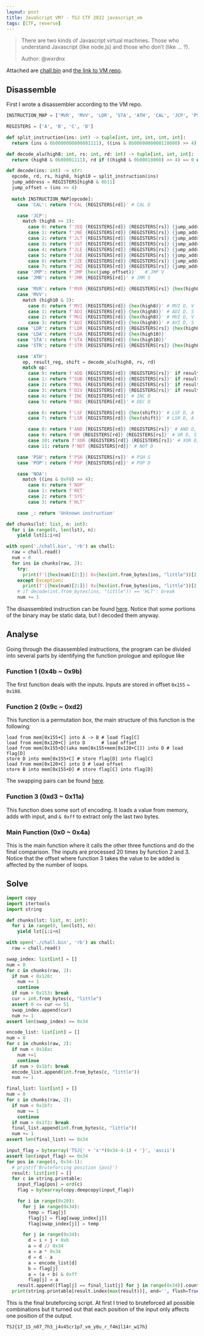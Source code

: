 ```yaml
---
layout: post
title: JavaScript VM? - TSJ CTF 2022 javascript_vm
tags: [CTF, reverse]
---
```

> There are two kinds of Javascript virtual machines. Those who understand Javascript (like node.js) and those who don’t (like … ?).
>
> Author: @wxrdnx

Attached are [chall.bin](https://github.com/nickchen120235/nickchen120235.github.io/raw/master/assets/data/javascript_vm.bin) and [the link to VM repo](https://github.com/francisrstokes/16bitjs).

## Disassemble
First I wrote a disassembler according to the VM repo.
```python
INSTRUCTION_MAP = ['MVR', 'MVV', 'LDR', 'STA', 'ATH', 'CAL', 'JCP', 'PSH', 'POP', 'JMP', 'JMR', 'LDA', 'STR', 'NOA']

REGISTERS = ['A', 'B', 'C', 'D']

def split_instruction(ins: int) -> tuple[int, int, int, int, int]:
  return (ins & 0b0000000000001111), ((ins & 0b0000000000110000) >> 4), (ins & 0b0000000011000000) >> 6, (ins & 0b1111111100000000) >> 8, (ins & 0b1111111111000000) >> 6

def decode_alu(high8: int, rs: int, rd: int) -> tuple[int, int, int]:
  return (high8 & 0b00001111), rd if ((high8 & 0b00010000) >> 4) == 0 else rs, (high8 & 0b11100000) >> 5

def decode(ins: int) -> str:
  opcode, rd, rs, high8, high10 = split_instruction(ins)
  jump_address = REGISTERS[high8 & 0b11]
  jump_offset = (ins >> 4)
  
  match INSTRUCTION_MAP[opcode]:
    case 'CAL': return f'CAL {REGISTERS[rd]}' # CAL D

    case 'JCP':
      match (high8 >> 2):
        case 0: return f'JEQ {REGISTERS[rd]} {REGISTERS[rs]} {jump_address}' # JUMP.EQ   JEQ D, S, A
        case 1: return f'JNE {REGISTERS[rd]} {REGISTERS[rs]} {jump_address}' # JUMP.NEQ  JNE D, S, A
        case 2: return f'JLT {REGISTERS[rd]} {REGISTERS[rs]} {jump_address}' # JUMP.LT   JLT D, S, A
        case 3: return f'JGT {REGISTERS[rd]} {REGISTERS[rs]} {jump_address}' # JUMP.GT   JGT D, S, A
        case 4: return f'JLE {REGISTERS[rd]} {REGISTERS[rs]} {jump_address}' # JUMP.LTE  JLE D, S, A
        case 5: return f'JGE {REGISTERS[rd]} {REGISTERS[rs]} {jump_address}' # JUMP.GTE  JGE D, S, A
        case 6: return f'JZE {REGISTERS[rd]} {REGISTERS[rs]} {jump_address}' # JUMP.ZER  JZE D, S, A
        case 7: return f'JNZ {REGISTERS[rd]} {REGISTERS[rs]} {jump_address}' # JUMP.NZE  JNZ D, S, A
    case 'JMP': return f'JMP {hex(jump_offset)}'   # JMP V
    case 'JMR': return f'JMR {REGISTERS[rd]}' # JMR S

    case 'MVR': return f'MVR {REGISTERS[rd]} {REGISTERS[rs]} {hex(high8)}' # MVR D, S, V
    case 'MVV':
      match (high10 & 3):
        case 0: return f'MVI {REGISTERS[rd]} {hex(high8)}' # MVI D, V
        case 1: return f'ADI {REGISTERS[rd]} {hex(high8)}' # ADI D, S
        case 2: return f'MUI {REGISTERS[rd]} {hex(high8)}' # MUI D, V
        case 3: return f'AUI {REGISTERS[rd]} {hex(high8)}' # AVI D, S
    case 'LDR': return f'LDR {REGISTERS[rd]} {REGISTERS[rs]} {hex(high8)}' # LDR D, S[, V]
    case 'LDA': return f'LDA {REGISTERS[rd]} {hex(high10)}'                # LDA D, M
    case 'STA': return f'STA {REGISTERS[rd]} {hex(high10)}'                # STA D, M
    case 'STR': return f'STR {REGISTERS[rd]} {REGISTERS[rs]} {hex(high8)}' # STR D, S[, V]

    case 'ATH':
      op, result_reg, shift = decode_alu(high8, rs, rd)
      match op:
        case 0: return f'ADD {REGISTERS[rd]} {REGISTERS[rs]}' if result_reg == rd else f'ADDS {REGISTERS[rd]} {REGISTERS[rs]}' # ADD(S) D, S
        case 1: return f'SUB {REGISTERS[rd]} {REGISTERS[rs]}' if result_reg == rd else f'SUBS {REGISTERS[rd]} {REGISTERS[rs]}' # SUB(S) D, S
        case 2: return f'MUL {REGISTERS[rd]} {REGISTERS[rs]}' if result_reg == rd else f'MULS {REGISTERS[rd]} {REGISTERS[rs]}' # MUL(S) D, S
        case 3: return f'DIV {REGISTERS[rd]} {REGISTERS[rs]}' if result_reg == rd else f'DIVS {REGISTERS[rd]} {REGISTERS[rs]}' # DIV(S) D, S
        case 4: return f'INC {REGISTERS[rd]}' # INC D
        case 5: return f'DEC {REGISTERS[rd]}' # DEC D

        case 6: return f'LSF {REGISTERS[rd]} {hex(shift)}' # LSF D, A
        case 7: return f'LSR {REGISTERS[rd]} {hex(shift)}' # LSR D, A

        case 8: return f'AND {REGISTERS[rd]} {REGISTERS[rs]}' # AND D, S
        case 9: return f'OR {REGISTERS[rd]} {REGISTERS[rs]}' # OR D, S
        case 10: return f'XOR {REGISTERS[rd]} {REGISTERS[rs]}' # XOR D, S
        case 11: return f'NOT {REGISTERS[rd]}' # NOT D

    case 'PSH': return f'PSH {REGISTERS[rs]}' # PSH S
    case 'POP': return f'POP {REGISTERS[rd]}' # POP D

    case 'NOA':
      match ((ins & 0xF0) >> 4):
        case 0: return f'NOP'
        case 1: return f'RET'
        case 2: return f'SYS'
        case 3: return f'HLT'

    case _: return 'Unknown instruction'

def chunks(lst: list, n: int):
  for i in range(0, len(lst), n):
    yield lst[i:i+n]

with open('./chall.bin', 'rb') as chall:
  raw = chall.read()
  num = 0
  for ins in chunks(raw, 2):
    try:
      print(f'[{hex(num)[2:]}] 0x{hex(int.from_bytes(ins, "little"))[2:].zfill(4)} -> {decode(int.from_bytes(ins, "little"))}')
    except Exception:
      print(f'[{hex(num)[2:]}] 0x{hex(int.from_bytes(ins, "little"))[2:].zfill(4)} -> Unable to disassemble, may be {chr(ins[1])}{chr(ins[0])}')
    # if decode(int.from_bytes(ins, "little")) == 'HLT': break
    num += 1
```

The disassembled instruction can be found [here](https://gist.github.com/nickchen120235/94eabbc4c53ce6586f9e1ac44591f083#file-disassembled). Notice that some portions of the binary may be static data, but I decoded them anyway.

## Analyse
Going through the disassembled instructions, the program can be divided into several parts by identifying the function prologue and epilogue like

### Function 1 (0x4b ~ 0x9b)
The first function deals with the inputs. Inputs are stored in offset `0x155` ~ `0x188`.

### Function 2 (0x9c ~ 0xd2)
This function is a permutation box, the main structure of this function is the following:
```
load from mem[0x155+C] into A -> B # load flag[C]
load from mem[0x120+C] into D      # load offset
load from mem[0x155+D](aka mem[0x155+mem[0x120+C]]) into D # load flag[D]
store D into mem[0x155+C] # store flag[D] into flag[C]
load from mem[0x120+C] into D # load offset
store B into mem[0x155+D] # store flag[C] into flag[D]
```

The swapping pairs can be found [here](https://gist.github.com/nickchen120235/94eabbc4c53ce6586f9e1ac44591f083#file-swapping-pairs).

### Function 3 (0xd3 ~ 0x11a)
This function does some sort of encoding. It loads a value from memory, adds with input, and `& 0xff` to extract only the last two bytes.

### Main Function (0x0 ~ 0x4a)
This is the main function where it calls the other three functions and do the final comparison. The inputs are processed 20 times by function 2 and 3. Notice that the offset where function 3 takes the value to be added is affected by the number of loops.

## Solve
```python
import copy
import itertools
import string

def chunks(lst: list, n: int):
  for i in range(0, len(lst), n):
    yield lst[i:i+n]

with open('./chall.bin', 'rb') as chall:
  raw = chall.read()

swap_index: list[int] = []
num = 0
for c in chunks(raw, 2):
  if num < 0x120:
    num += 1
    continue
  if num > 0x153: break
  cur = int.from_bytes(c, "little")
  assert 0 <= cur <= 51
  swap_index.append(cur)
  num += 1
assert len(swap_index) == 0x34

encode_list: list[int] = []
num = 0
for c in chunks(raw, 2):
  if num < 0x18a:
    num +=1
    continue
  if num > 0x1bf: break
  encode_list.append(int.from_bytes(c, "little"))
  num += 1

final_list: list[int] = []
num = 0
for c in chunks(raw, 2):
  if num < 0x1bf:
    num += 1
    continue
  if num > 0x1f2: break
  final_list.append(int.from_bytes(c, "little"))
  num += 1
assert len(final_list) == 0x34

input_flag = bytearray('TSJ{' + 'x'*(0x34-4-1) + '}', 'ascii')
assert len(input_flag) == 0x34
for pos in range(4, 0x34-1):
  # print(f'Bruteforcing position {pos}')
  result: list[int] = []
  for c in string.printable:
    input_flag[pos] = ord(c)
    flag = bytearray(copy.deepcopy(input_flag))

    for i in range(0x20):
      for j in range(0x34):
        temp = flag[j]
        flag[j] = flag[swap_index[j]]
        flag[swap_index[j]] = temp

      for j in range(0x34):
        d = i + j + 0xb
        a = d // 0x34
        a = a * 0x34
        d = d - a
        a = encode_list[d]
        b = flag[j]
        a = (a + b) & 0xff
        flag[j] = a
    result.append([flag[j] == final_list[j] for j in range(0x34)].count(True))
  print(string.printable[result.index(max(result))], end='', flush=True)
```
This is the final bruteforcing script. At first I tried to bruteforced all possible combinations but it turned out that each position of the input only affects one position of the output.

`TSJ{17_15_n07_7h3_j4v45cr1p7_vm_y0u_r_f4m1l14r_w17h}`